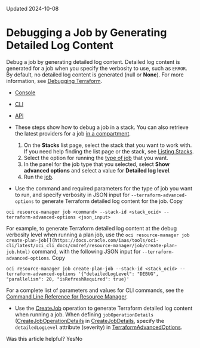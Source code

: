 Updated 2024-10-08
# Debugging a Job by Generating Detailed Log Content
Debug a job by generating detailed log content. Detailed log content is generated for a job when you specify the verbosity to use, such as `ERROR`. By default, no detailed log content is generated (null or **None**).
For more information, see [Debugging Terraform](https://developer.hashicorp.com/terraform/internals/debugging).
  * [Console](https://docs.oracle.com/en-us/iaas/Content/ResourceManager/Tasks/create-job-debug.htm)
  * [CLI](https://docs.oracle.com/en-us/iaas/Content/ResourceManager/Tasks/create-job-debug.htm)
  * [API](https://docs.oracle.com/en-us/iaas/Content/ResourceManager/Tasks/create-job-debug.htm)


  * These steps show how to debug a job in a stack. You can also retrieve the latest providers for a job [in a compartment](https://docs.oracle.com/en-us/iaas/Content/ResourceManager/Tasks/list-jobs.htm#top "List jobs in Resource Manager.").
    1. On the **Stacks** list page, select the stack that you want to work with. If you need help finding the list page or the stack, see [Listing Stacks](https://docs.oracle.com/en-us/iaas/Content/ResourceManager/Tasks/list-stacks.htm#top "List stacks in Resource Manager.").
    2. Select the option for running the [type of job](https://docs.oracle.com/en-us/iaas/Content/ResourceManager/Tasks/create-job.htm#top "Create a job in Resource Manager, such as plan, apply, or destroy.") that you want.
    3. In the panel for the job type that you selected, select **Show advanced options** and select a value for **Detailed log level**.
    4. Run the [job](https://docs.oracle.com/en-us/iaas/Content/ResourceManager/Tasks/create-job.htm#top "Create a job in Resource Manager, such as plan, apply, or destroy.").
  * Use the command and required parameters for the type of job you want to run, and specify verbosity in JSON input for `--terraform-advanced-options` to generate Terraform detailed log content for the job.
Copy
```
oci resource-manager job <command> --stack-id <stack_ocid> --terraform-advanced-options <json_input>
```

For example, to generate Terraform detailed log content at the debug verbosity level when running a plan job, use the `oci resource-manager job create-plan-job[](https://docs.oracle.com/iaas/tools/oci-cli/latest/oci_cli_docs/cmdref/resource-manager/job/create-plan-job.html)` command, with the following JSON input for `--terraform-advanced-options`.
Copy
```
oci resource-manager job create-plan-job --stack-id <stack_ocid> --terraform-advanced-options '{"detailedLogLevel": "DEBUG", "parallelism": 20, "isRefreshRequired": true}'
```

For a complete list of parameters and values for CLI commands, see the [Command Line Reference for Resource Manager](https://docs.oracle.com/iaas/tools/oci-cli/latest/oci_cli_docs/cmdref/resource-manager.html).
  * Use the [CreateJob](https://docs.oracle.com/iaas/api/#/en/resourcemanager/latest/Job/CreateJob) operation to generate Terraform detailed log content when running a job.
When defining `jobOperationDetails` ([CreateJobOperationDetails](https://docs.oracle.com/iaas/api/#/en/resourcemanager/latest/datatypes/CreateJobOperationDetails) in [CreateJobDetails](https://docs.oracle.com/iaas/api/#/en/resourcemanager/latest/datatypes/CreateJobDetails), specify the `detailedLogLevel` attribute (severity) in [TerraformAdvancedOptions](https://docs.oracle.com/iaas/api/#/en/resourcemanager/latest/datatypes/TerraformAdvancedOptions).


Was this article helpful?
YesNo

